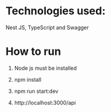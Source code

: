 # Technologies used:

Nest JS, TypeScript and Swagger

# How to run

1. Node js must be installed

2. npm install

3. npm run start:dev

4. http://localhost:3000/api
